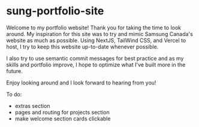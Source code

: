 # sung-portfolio-site
Welcome to my portfolio website! Thank you for taking the time to look around. My inspiration for this site was to try and mimic Samsung Canada's website as much as possible. Using NextJS, TailWind CSS, and Vercel to host, I try to keep this website up-to-date whenever possible.

I also try to use semantic commit messages for best practice and as my skills and portfolio improve, I hope to optimize what I've built more in the future.

Enjoy looking around and I look forward to hearing from you!

To do:
- extras section
- pages and routing for projects section
- make welcome section cards clickable
